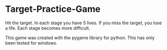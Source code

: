 # Target-Practice-Game
Hit the target. In each stage you have 5 lives. If you miss the target, you lose a life. Each stage becomes more difficult.

This game was created with the pygame library for python. This has only been tested for windows.
